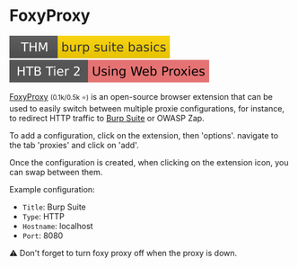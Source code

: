 # FoxyProxy

[![burpsuitebasics](../../../../_badges/thm/burpsuitebasics.svg)](https://tryhackme.com/room/burpsuitebasics)
[![usingwebproxies](../../../../_badges/htb/usingwebproxies.svg)](https://academy.hackthebox.com/course/preview/using-web-proxies)

<div class="row row-cols-lg-2"><div>

[FoxyProxy](https://github.com/foxyproxy/browser-extension) <small>(0.1k/0.5k ⭐)</small> is an open-source browser extension that can be used to easily switch between multiple proxie configurations, for instance, to redirect HTTP traffic to [Burp Suite](burp/index.md) or OWASP Zap.

To add a configuration, click on the extension, then 'options'. navigate to the tab 'proxies' and click on 'add'.

Once the configuration is created, when clicking on the extension icon, you can swap between them.
</div><div>

Example configuration:

* `Title`: Burp Suite
* `Type`: HTTP
* `Hostname`: localhost
* `Port`: 8080

⚠️ Don't forget to turn foxy proxy off when the proxy is down.
</div></div>